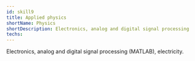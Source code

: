```yaml
---
id: skill9
title: Applied physics
shortName: Physics
shortDescription: Electronics, analog and digital signal processing 
techs:
---
```

Electronics, analog and digital signal processing (MATLAB), electricity.